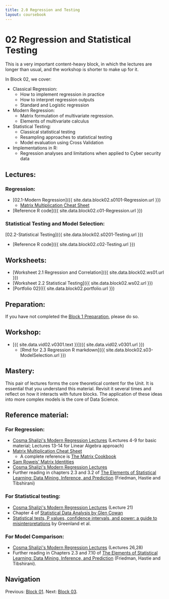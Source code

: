 ```yaml
---
title: 2.0 Regression and Testing
layout: coursebook
---
```

# 02 Regression and Statistical Testing

This is a very important content-heavy block, in which the lectures are longer than usual, and the workshop is shorter to make up for it.

In Block 02, we cover:

* Classical Regression:
  - How to implement regression in practice
  - How to interpret regression outputs
  - Standard and Logistic regression
* Modern Regression:
  - Matrix formulation of multivariate regression.
  - Elements of multivariate calculus
* Statistical Testing:
  - Classical statistical testing
  - Resampling approaches to statistical testing
  - Model evaluation using Cross Validation
* Implementations in R:
  - Regression analyses and limitations when applied to Cyber security data

## Lectures:

### Regression:

* [02.1-Modern Regression]({{ site.data.block02.s0101-Regression.url }})
  * [Matrix Multiplication Cheat Sheet](02-MatrixCheatsheet.md)
* [Reference R code]({{ site.data.block02.c01-Regression.url }})

### Statistical Testing and Model Selection:

 [02.2-Statistical Testing]({{ site.data.block02.s0201-Testing.url }})
* [Reference R code]({{ site.data.block02.c02-Testing.url }})

## Worksheets:

* [Worksheet 2.1 Regression and Correlation]({{ site.data.block02.ws01.url }}) 
* [Worksheet 2.2 Statistical Testing]({{ site.data.block02.ws02.url }})
* [Portfolio 02]({{ site.data.block02.portfolio.url }})

## Preparation:

If you have not completed the [Block 1 Preparation](01.md), please do so.

## Workshop:

* [{{ site.data.vid02.v0301.text }}]({{ site.data.vid02.v0301.url }})
  * [Rmd for 2.3 Regression R markdown]({{ site.data.block02.s03-ModelSelection.url }})

## Mastery:

This pair of lectures forms the core theoretical content for the Unit. It is essential that you understand this material. Revisit it several times and reflect on how it interacts with future blocks. The application of these ideas into more complex models is the core of Data Science.

## Reference material:

### For Regression:

* [Cosma Shalizi's Modern Regression Lectures](http://www.stat.cmu.edu/~cshalizi/mreg/15/lectures/) (Lectures 4-9 for basic material; Lectures 13-14 for Linear Algebra approach)
* [Matrix Multiplication Cheat Sheet](02-MatrixCheatsheet.md)
  * A complete reference is [The Matrix Cookbook](https://www.math.uwaterloo.ca/~hwolkowi/matrixcookbook.pdf)
* [Sam Roweis' Matrix Identities](http://robotics.caltech.edu/~sam/TechReports/extern_matrixids.pdf)
* [Cosma Shalizi's Modern Regression Lectures](http://www.stat.cmu.edu/~cshalizi/mreg/15/lectures/)
* Further reading in chapters 2.3 and 3.2 of [The Elements of Statistical Learning: Data Mining, Inference, and Prediction](https://web.stanford.edu/~hastie/Papers/ESLII.pdf) (Friedman, Hastie and Tibshirani)

### For Statistical testing:

* [Cosma Shalizi's Modern Regression Lectures](http://www.stat.cmu.edu/~cshalizi/mreg/15/lectures/) (Lecture 21)
* Chapter 4 of [Statistical Data Analysis by Glen Cowan](http://www.sherrytowers.com/cowan_statistical_data_analysis.pdf)
* [Statistical tests, P values, confidence intervals, and power: a guide to misinterpretations](https://www.ncbi.nlm.nih.gov/pmc/articles/PMC4877414/) by Greenland et al.

### For Model Comparison:

* [Cosma Shalizi's Modern Regression Lectures](http://www.stat.cmu.edu/~cshalizi/mreg/15/lectures/) (Lectures 26,28)
* Further reading in Chapters 2.3 and 7.10 of [The Elements of Statistical Learning: Data Mining, Inference, and Prediction](https://web.stanford.edu/~hastie/Papers/ESLII.pdf) (Friedman, Hastie and Tibshirani).

## Navigation

Previous: [Block 01](01.md).
Next: [Block 03](03.md).
